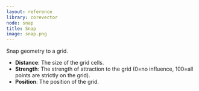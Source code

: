 ```yaml
---
layout: reference
library: corevector
node: snap
title: Snap
image: snap.png
---
```

Snap geometry to a grid.

* **Distance**: The size of the grid cells.
* **Strength**: The strength of attraction to the grid (0=no influence, 100=all points are strictly on the grid).
* **Position**: The position of the grid.
